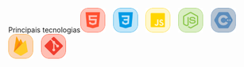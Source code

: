<a font-size=20px> Principais tecnologias</a><a href="media/1.png"><img src="media/1.png" width="50" /></a>&nbsp;&nbsp;&nbsp;&nbsp;<a href="media/2.png"><img src="media/2.png" width="50" /></a>&nbsp;&nbsp;&nbsp;&nbsp;<a href="media/3.png"><img src="media/3.png" width="50" /></a>&nbsp;&nbsp;&nbsp;&nbsp;<a href="media/4.png"><img src="media/4.png" width="50" /></a>&nbsp;&nbsp;&nbsp;&nbsp;<a href="media/5.png"><img src="media/5.png" width="50" /></a>&nbsp;&nbsp;&nbsp;&nbsp;<a href="media/6.png"><img src="media/6.png" width="50" /></a>&nbsp;&nbsp;&nbsp;&nbsp;<a href="media/7.png"><img src="media/7.png" width="50" /></a>
